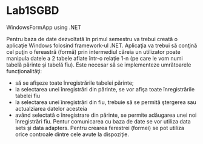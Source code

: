 # Lab1SGBD
WindowsFormApp using .NET


Pentru baza de date dezvoltată în primul semestru va trebui creată o aplicaţie Windows folosind framework-ul .NET. Aplicaţia va trebui să conţină cel puţin o fereastră (formă) prin intermediul căreia un utilizator poate manipula datele a 2 tabele aflate într-o relaţie 1-n (pe care le vom numi tabelă părinte şi tabelă fiu). Este necesar să se implementeze umrătoarele funcţionalităţi:
- să se afişeze toate înregistrările tabelei părinte;
- la selectarea unei înregistrări din părinte, se vor afişa toate înregistrările tabelei fiu
- la selectarea unei înregistrări din fiu, trebuie să se permită ştergerea sau actualziarea datelor acesteia
- având selectată o înregistrare din părinte, se permite adăugarea unei noi înregistrări fiu.
Pentur comunicarea cu baza de date se vor utiliza data sets şi data adapters. Pentru crearea ferestrei (formei) se pot utiliza orice controale dintre cele avute la dispoziţie.
